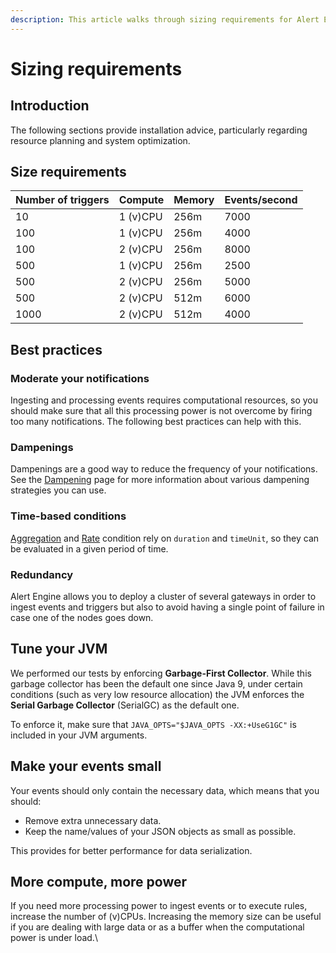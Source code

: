 ```yaml
---
description: This article walks through sizing requirements for Alert Engine
---
```


# Sizing requirements

## Introduction

The following sections provide installation advice, particularly regarding resource planning and system optimization.

## Size requirements

| Number of triggers | Compute  | Memory | Events/second |
| ------------------ | -------- | ------ | ------------- |
| 10                 | 1 (v)CPU | 256m   | 7000          |
| 100                | 1 (v)CPU | 256m   | 4000          |
| 100                | 2 (v)CPU | 256m   | 8000          |
| 500                | 1 (v)CPU | 256m   | 2500          |
| 500                | 2 (v)CPU | 256m   | 5000          |
| 500                | 2 (v)CPU | 512m   | 6000          |
| 1000               | 2 (v)CPU | 512m   | 4000          |

## Best practices

### Moderate your notifications

Ingesting and processing events requires computational resources, so you should make sure that all this processing power is not overcome by firing too many notifications. The following best practices can help with this.

### **Dampenings**

Dampenings are a good way to reduce the frequency of your notifications. See the [Dampening](../../guides/dampening.md) page for more information about various dampening strategies you can use.

### **Time-based conditions**

[Aggregation](https://docs.gravitee.io/ae/userguide\_conditions.html#aggregation) and [Rate](https://docs.gravitee.io/ae/userguide\_conditions.html#rate) condition rely on `duration` and `timeUnit`, so they can be evaluated in a given period of time.

### Redundancy

Alert Engine allows you to deploy a cluster of several gateways in order to ingest events and triggers but also to avoid having a single point of failure in case one of the nodes goes down.

## Tune your JVM

We performed our tests by enforcing **Garbage-First Collector**. While this garbage collector has been the default one since Java 9, under certain conditions (such as very low resource allocation) the JVM enforces the **Serial Garbage Collector** (SerialGC) as the default one.

To enforce it, make sure that `JAVA_OPTS="$JAVA_OPTS -XX:+UseG1GC"` is included in your JVM arguments.

## Make your events small

Your events should only contain the necessary data, which means that you should:

* Remove extra unnecessary data.
* Keep the name/values of your JSON objects as small as possible.

This provides for better performance for data serialization.

## More compute, more power

If you need more processing power to ingest events or to execute rules, increase the number of (v)CPUs. Increasing the memory size can be useful if you are dealing with large data or as a buffer when the computational power is under load.\\
